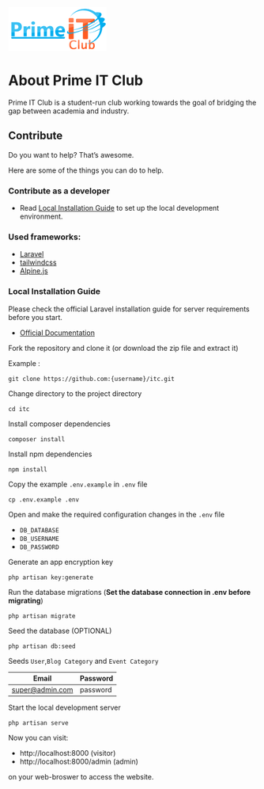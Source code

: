 [![PITC](./public/logo/logo.png)](https://primeitclub.com)

# About Prime IT Club

Prime IT Club is a student-run club working towards the goal of bridging the gap between academia and industry.

## Contribute

Do you want to help? That’s awesome.

Here are some of the things you can do to help.

### Contribute as a developer

-   Read [Local Installation Guide](#local-installation-guide) to set up the local development environment.

### Used frameworks:

-   [Laravel](https://laravel.com/)
-   [tailwindcss](https://tailwindcss.com/)
-   [Alpine.js](https://alpinejs.dev/)

### Local Installation Guide

Please check the official Laravel installation guide for server requirements before you start.

-   [Official Documentation](https://laravel.com/docs/9.x)

Fork the repository and clone it (or download the zip file and extract it)

Example :

    git clone https://github.com:{username}/itc.git

Change directory to the project directory

    cd itc

Install composer dependencies

    composer install

Install npm dependencies

    npm install

Copy the example `.env.example` in `.env` file

    cp .env.example .env

Open and make the required configuration changes in the `.env` file

-   `DB_DATABASE`
-   `DB_USERNAME`
-   `DB_PASSWORD`

Generate an app encryption key

    php artisan key:generate

Run the database migrations (**Set the database connection in .env before migrating**)

    php artisan migrate

Seed the database (OPTIONAL)

    php artisan db:seed

Seeds `User`,`Blog Category` and `Event Category`

| Email           | Password |
| --------------- | -------- |
| super@admin.com | password |

Start the local development server

    php artisan serve

Now you can visit:

-   http://localhost:8000 (visitor)
-   http://localhost:8000/admin (admin)

on your web-broswer to access the website.
